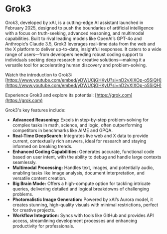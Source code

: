 # Grok3

Grok3, developed by xAI, is a cutting-edge AI assistant launched in February 2025, designed to push the boundaries of artificial intelligence with a focus on truth-seeking, advanced reasoning, and multimodal capabilities. Built to rival leading models like OpenAI’s GPT-4o and Anthropic’s Claude 3.5, Grok3 leverages real-time data from the web and the X platform to deliver up-to-date, insightful responses. It caters to a wide range of users—from developers needing robust coding support to individuals seeking deep research or creative solutions—making it a versatile tool for accelerating human discovery and problem-solving.

Watch the introduction to Grok3: [https://www.youtube.com/embed/yDWUCjGHKyU?si=nD2vXIXOp-o5SiQH](https://www.youtube.com/embed/yDWUCjGHKyU?si=nD2vXIXOp-o5SiQH)

Experience Grok3 and explore its potential: [https://grok.com](https://grok.com)

Grok3's key features include:

*   **Advanced Reasoning:** Excels in step-by-step problem-solving for complex tasks in math, science, and logic, often outperforming competitors in benchmarks like AIME and GPQA.
*   **Real-Time DeepSearch:** Integrates live web and X data to provide current, contextually rich answers, ideal for research and staying informed on breaking trends.
*   **Enhanced Coding Capabilities:** Generates accurate, functional code based on user intent, with the ability to debug and handle large contexts seamlessly.
*   **Multimodal Processing:** Handles text, images, and potentially audio, enabling tasks like image analysis, document interpretation, and versatile content creation.
*   **Big Brain Mode:** Offers a high-compute option for tackling intricate queries, delivering detailed and logical breakdowns of challenging problems.
*   **Photorealistic Image Generation:** Powered by xAI’s Aurora model, it creates stunning, high-quality visuals with minimal restrictions, perfect for creative projects.
*   **Workflow Integration:** Syncs with tools like GitHub and provides API access, streamlining development processes and enhancing productivity for professionals.

